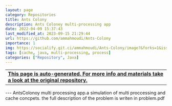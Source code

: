```yaml
---
layout: page
category: Repositories
title: Ants Colony
description: Ants Coloney multi-processing app
date: 2022-04-09 15:37:43 
last_modified_at: 2023-09-15 21:29:44 
url: https://github.com/ammahmoudi/Ants-Colony
importance: 1
img: https://socialify.git.ci/ammahmoudi/Ants-Colony/image?&forks=1&issues=1&language=1&name=1&owner=1&stargazers=1&theme=Light
tags: [cache, java, multi-processing, process]
categories: ["Repository", Java]
---
```

<div id="open-in-github" > <table class="table-cv list-group-table"> <tbody> <tr>    <td class="list-group-name"><b>   <a href="https://github.com/ammahmoudi/Ants-Colony" rel="external nofollow noopener" target="_blank"><i class="fa-brands fa-github"></i> This page is auto-generated. For more info and materials take a look at the original repository.</a> </b></td></tr> </tbody> </table></div>
---
AntsColonoy multi processing app.a simulation of multi proccessing and cache concpets.
the full description of the problem is writen in problem.pdf
